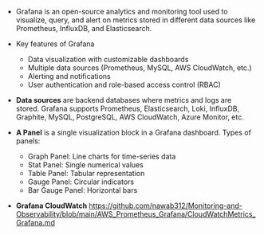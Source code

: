- Grafana is an open-source analytics and monitoring tool used to visualize, query, and alert on metrics stored in different data sources like Prometheus, InfluxDB, and Elasticsearch.
- Key features of Grafana
  - Data visualization with customizable dashboards
  - Multiple data sources (Prometheus, MySQL, AWS CloudWatch, etc.)
  - Alerting and notifications
  - User authentication and role-based access control (RBAC)

- **Data sources** are backend databases where metrics and logs are stored. Grafana supports Prometheus, Elasticsearch, Loki, InfluxDB, Graphite, MySQL, PostgreSQL, AWS CloudWatch, Azure Monitor, etc.
- **A Panel** is a single visualization block in a Grafana dashboard. Types of panels:
  - Graph Panel: Line charts for time-series data
  - Stat Panel: Single numerical values
  - Table Panel: Tabular representation
  - Gauge Panel: Circular indicators
  - Bar Gauge Panel: Horizontal bars
 
- **Grafana CloudWatch** https://github.com/nawab312/Monitoring-and-Observability/blob/main/AWS_Prometheus_Grafana/CloudWatchMetrics_Grafana.md
